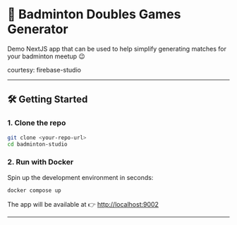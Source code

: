 # 🚀 Badminton Doubles Games Generator
Demo NextJS app that can be used to help simplify generating matches for your badminton meetup :wink:  

courtesy: firebase-studio

---

## 🛠 Getting Started

### 1. Clone the repo

```sh
git clone <your-repo-url>
cd badminton-studio
```

### 2. Run with Docker

Spin up the development environment in seconds:

```sh
docker compose up
```

The app will be available at 👉 [http://localhost:9002](http://localhost:9002)

---

